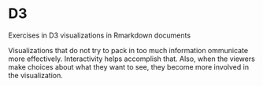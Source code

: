 # D3
Exercises in D3 visualizations in Rmarkdown documents

Visualizations that do not try to pack in too much information ommunicate more effectively.  Interactivity helps accomplish that.
Also, when the viewers make choices about what they want to see, they become more involved in the visualization. 

